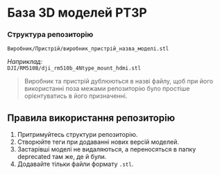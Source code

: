 # База 3D моделей РТЗР

### Структура репозиторію
`Виробник/Пристрій/виробник_пристрій_назва_моделі.stl`  

_Наприклад:_  
`DJI/RM510B/dji_rm510b_4Ntype_mount_hdmi.stl`  
> Виробник та пристрій дублюються в назві файлу, щоб при його використанні поза межами репозиторію було простіше орієнтуватись в його призначенні. 

## Правила використання репозиторію
1. Притримуйтесь структури репозиторію.
2. Створюйте теги при додаванні нових версій моделей.
3. Застарівші моделі не видаляються, а переносяться в папку deprecated там же, де й були.
4. Додавайте тільки файли формату `.stl`.
